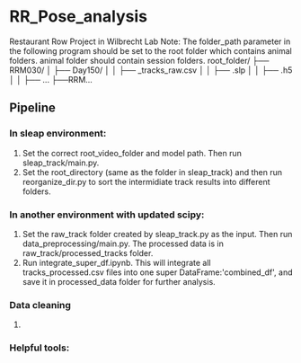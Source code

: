 # RR_Pose_analysis
Restaurant Row Project in Wilbrecht Lab
Note: The folder_path parameter in the following program should be set to the root folder which contains animal folders. animal folder should contain session folders.
root_folder/
    ├── RRM030/
    │   ├── Day150/
    │   │   ├── _tracks_raw.csv
    │   │   ├── .slp
    │   │   ├── .h5
    │   │   ├── ...
    ├──RRM...
## Pipeline
### In sleap environment:
1. Set the correct root_video_folder and model path. Then run sleap_track/main.py.
2. Set the root_directory (same as the folder in sleap_track) and then run reorganize_dir.py to sort the intermidiate track results into different folders.

### In another environment with updated scipy:
1. Set the raw_track folder created by sleap_track.py as the input. Then run data_preprocessing/main.py. The processed data is in raw_track/processed_tracks folder.
2. Run integrate_super_df.ipynb. This will integrate all tracks_processed.csv files into one super DataFrame:'combined_df', and save it in processed_data folder for further analysis.

### Data cleaning
1. 

### Helpful tools: